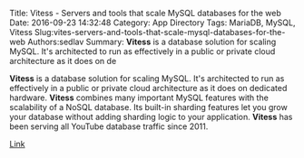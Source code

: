 Title: Vitess - Servers and tools that scale MySQL databases for the web
Date: 2016-09-23 14:32:48
Category: App Directory
Tags: MariaDB, MySQL, Vitess
Slug:vites-servers-and-tools-that-scale-mysql-databases-for-the-web
Authors:sedlav
Summary: **Vitess** is a database solution for scaling MySQL. It's architected to run as effectively in a public or private cloud architecture as it does on de

**Vitess** is a database solution for scaling MySQL. It's architected to run as effectively in a public or private cloud architecture as it does on dedicated hardware.
**Vitess** combines many important MySQL features with the scalability of a NoSQL database. Its built-in sharding features let you grow your database without adding sharding logic to your application.
**Vitess** has been serving all YouTube database traffic since 2011.

[Link](http://vitess.io/)
